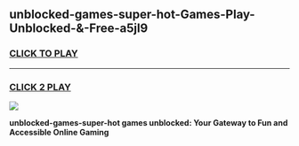 
## unblocked-games-super-hot-Games-Play-Unblocked-&-Free-a5jl9
<h3>
<a href="https://premium76.site?title=unblocked-games-super-hot&ref=24A">CLICK TO PLAY</a></h3>
<hr>

<h3>
<a href="https://premium76.site?title=unblocked-games-super-hot&ref=24A">CLICK 2 PLAY</a>
  
</h3>

<a href="https://premium76.site?title=unblocked-games-super-hot&ref=24A"><img src="https://clearcache.store/games.png"></a>


**unblocked-games-super-hot games unblocked: Your Gateway to Fun and Accessible Online Gaming**
